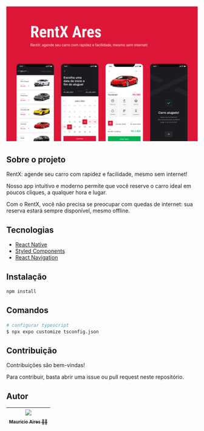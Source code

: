 # ![Cover](.github/assets/rentex.png)

## Sobre o projeto

RentX: agende seu carro com rapidez e facilidade, mesmo sem internet!

Nosso app intuitivo e moderno permite que você reserve o carro ideal em poucos cliques, a qualquer hora e lugar.

Com o RentX, você não precisa se preocupar com quedas de internet: sua reserva estará sempre disponível, mesmo offline.

## Tecnologias

- [React Native](https://reactnative.dev/)
- [Styled Components](https://styled-components.com/docs/basics)
- [React Navigation](https://reactnavigation.org/docs/getting-started)

## Instalação

```sh
npm install
```

## Comandos

```bash
# configurar typescript
$ npx expo customize tsconfig.json
```

## Contribuição

Contribuições são bem-vindas!

Para contribuir, basta abrir uma issue ou pull request neste repositório.

## Autor

| [<img loading="lazy" src="https://github.com/MauricioAires.png" width=115><br><sub>Mauricio Aires 👋🏽</sub>](https://github.com/MauricioAires) |
| :-------------------------------------------------------------------------------------------------------------------------------------------: |
